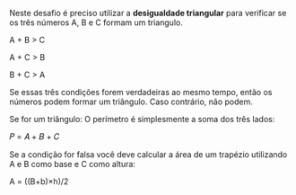 Neste desafio é preciso utilizar a **desigualdade triangular** para verificar se os três números A, B e C formam um triangulo.

A + B > C

A + C > B

B + C > A

Se essas três condições forem verdadeiras ao mesmo tempo, então os números podem formar um triângulo. Caso contrário, não podem.

Se for um triângulo:
O perímetro é simplesmente a soma dos três lados:

𝑃 = 𝐴 + 𝐵 + 𝐶

Se a condição for falsa você deve calcular a área de um trapézio utilizando A e B como base e C como altura:

A = ((B+b)×h)/2
